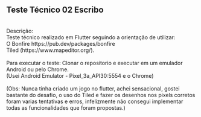 ## Teste Técnico 02 Escribo
<br>
Descrição:
<br>
Teste técnico realizado em Flutter seguindo a orientação de utilizar:
<br>
O Bonfire https://pub.dev/packages/bonfire
<br>
Tiled (https://www.mapeditor.org/).
<br>
<br>
Para executar o teste: Clonar o repositorio e executar em um emulador Android ou pelo Chrome.
<br>
(Usei Android Emulator - Pixel_3a_API30:5554 e o Chrome)
<br>
<br>
(Obs: Nunca tinha criado um jogo no flutter, achei sensacional, gostei bastante do desafio, o uso do Tiled e fazer os desenhos nos pixels corretos foram varias tentativas e erros, infelizmente não consegui implementar todas as funcionalidades que foram propostas.)
